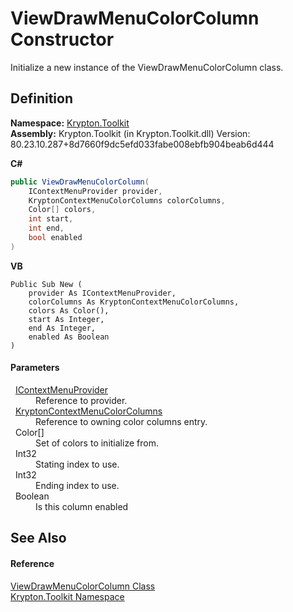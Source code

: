 # ViewDrawMenuColorColumn Constructor


Initialize a new instance of the ViewDrawMenuColorColumn class.



## Definition
**Namespace:** <a href="79d2eac2-21f4-54ff-7552-b20c33c30600.md">Krypton.Toolkit</a>  
**Assembly:** Krypton.Toolkit (in Krypton.Toolkit.dll) Version: 80.23.10.287+8d7660f9dc5efd033fabe008ebfb904beab6d444

**C#**
``` C#
public ViewDrawMenuColorColumn(
	IContextMenuProvider provider,
	KryptonContextMenuColorColumns colorColumns,
	Color[] colors,
	int start,
	int end,
	bool enabled
)
```
**VB**
``` VB
Public Sub New ( 
	provider As IContextMenuProvider,
	colorColumns As KryptonContextMenuColorColumns,
	colors As Color(),
	start As Integer,
	end As Integer,
	enabled As Boolean
)
```



#### Parameters
<dl><dt>  <a href="169231ea-b03a-bb4a-0d84-38bca06f5a4d.md">IContextMenuProvider</a></dt><dd>Reference to provider.</dd><dt>  <a href="a03f4fa5-4606-e969-136a-566429e6d5f7.md">KryptonContextMenuColorColumns</a></dt><dd>Reference to owning color columns entry.</dd><dt>  Color[]</dt><dd>Set of colors to initialize from.</dd><dt>  Int32</dt><dd>Stating index to use.</dd><dt>  Int32</dt><dd>Ending index to use.</dd><dt>  Boolean</dt><dd>Is this column enabled</dd></dl>

## See Also


#### Reference
<a href="7b780925-4c96-e3de-137c-9dde8ce66b22.md">ViewDrawMenuColorColumn Class</a>  
<a href="79d2eac2-21f4-54ff-7552-b20c33c30600.md">Krypton.Toolkit Namespace</a>  
